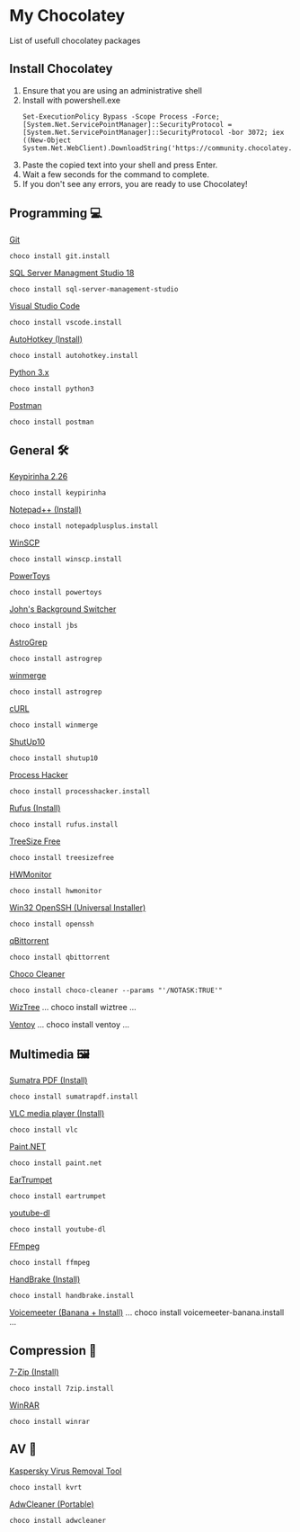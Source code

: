 # My Chocolatey
List of usefull chocolatey packages

## Install Chocolatey
1. Ensure that you are using an administrative shell
2. Install with powershell.exe
    ```
    Set-ExecutionPolicy Bypass -Scope Process -Force; [System.Net.ServicePointManager]::SecurityProtocol = [System.Net.ServicePointManager]::SecurityProtocol -bor 3072; iex ((New-Object System.Net.WebClient).DownloadString('https://community.chocolatey.org/install.ps1'))
    ```
3. Paste the copied text into your shell and press Enter.
4. Wait a few seconds for the command to complete.
5. If you don't see any errors, you are ready to use Chocolatey!


## Programming :computer:
[Git](https://community.chocolatey.org/packages/git.install)
```
choco install git.install
```

[SQL Server Managment Studio 18](https://community.chocolatey.org/packages/sql-server-management-studio)
```
choco install sql-server-management-studio
```

[Visual Studio Code](https://community.chocolatey.org/packages/vscode.install)
```
choco install vscode.install
```

[AutoHotkey (Install)](https://community.chocolatey.org/packages/autohotkey.install)
```
choco install autohotkey.install
```

[Python 3.x](https://community.chocolatey.org/packages/python3/)
```
choco install python3
```

[Postman](https://community.chocolatey.org/packages/postman)
```
choco install postman
```

## General :hammer_and_wrench:
[Keypirinha 2.26](https://community.chocolatey.org/packages/keypirinha)
```
choco install keypirinha
```

[Notepad++ (Install)](https://community.chocolatey.org/packages/notepadplusplus.install)
```
choco install notepadplusplus.install
```

[WinSCP](https://community.chocolatey.org/packages/winscp.install)
```
choco install winscp.install
```

[PowerToys](https://community.chocolatey.org/packages/powertoys)
```
choco install powertoys
```

[John's Background Switcher](https://community.chocolatey.org/packages/jbs)
```
choco install jbs
```

[AstroGrep](https://community.chocolatey.org/packages/AstroGrep)
```
choco install astrogrep
```

[winmerge](https://community.chocolatey.org/packages/winmerge)
```
choco install astrogrep
```

[cURL](https://community.chocolatey.org/packages/curl)
```
choco install winmerge
```

[ShutUp10](https://community.chocolatey.org/packages/shutup10)
```
choco install shutup10
```

[Process Hacker](https://community.chocolatey.org/packages/processhacker)
```
choco install processhacker.install
```

[Rufus (Install)](https://community.chocolatey.org/packages/rufus.install)
```
choco install rufus.install
```

[TreeSize Free](https://community.chocolatey.org/packages/treesizefree)
```
choco install treesizefree
```

[HWMonitor](https://community.chocolatey.org/packages/hwmonitor)
```
choco install hwmonitor
```

[Win32 OpenSSH (Universal Installer)](https://community.chocolatey.org/packages/openssh)
```
choco install openssh
```

[qBittorrent](https://community.chocolatey.org/packages/qbittorrent)
```
choco install qbittorrent
```

[Choco Cleaner](https://community.chocolatey.org/packages/choco-cleaner)
```
choco install choco-cleaner --params "'/NOTASK:TRUE'"
```

[WizTree](https://community.chocolatey.org/packages/wiztree)
...
choco install wiztree
...

[Ventoy](https://community.chocolatey.org/packages/ventoy)
...
choco install ventoy
...

## Multimedia :framed_picture:
[Sumatra PDF (Install)](https://community.chocolatey.org/packages/sumatrapdf.install)
```
choco install sumatrapdf.install
```

[VLC media player (Install)](https://community.chocolatey.org/packages/vlc)
```
choco install vlc
```

[Paint.NET](https://community.chocolatey.org/packages/paint.net)
```
choco install paint.net
```

[EarTrumpet](https://community.chocolatey.org/packages/eartrumpet)
```
choco install eartrumpet
```

[youtube-dl](https://community.chocolatey.org/packages/youtube-dl)
```
choco install youtube-dl
```

[FFmpeg](https://community.chocolatey.org/packages/ffmpeg)
```
choco install ffmpeg
```

[HandBrake (Install)](https://community.chocolatey.org/packages/handbrake.install)
```
choco install handbrake.install
```

[Voicemeeter (Banana + Install)](https://community.chocolatey.org/packages/voicemeeter-banana.install)
...
choco install voicemeeter-banana.install
...

## Compression :floppy_disk:
[7-Zip (Install)](https://community.chocolatey.org/packages/7zip.install)
```
choco install 7zip.install
```

[WinRAR](https://community.chocolatey.org/packages/winrar)
```
choco install winrar
```

## AV :syringe:
[Kaspersky Virus Removal Tool](https://community.chocolatey.org/packages/kvrt)
```
choco install kvrt
```

[AdwCleaner (Portable)](https://community.chocolatey.org/packages/adwcleaner)
```
choco install adwcleaner
```
